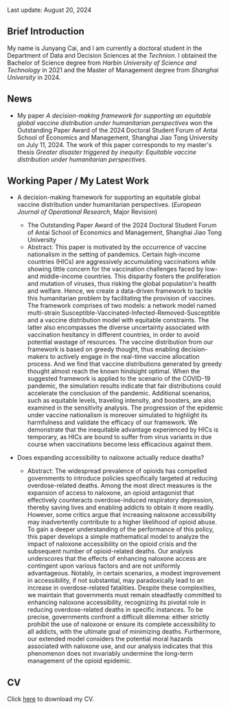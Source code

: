 Last update: August 20, 2024

## Brief Introduction
My name is Junyang Cai, and I am currently a doctoral student in the Department of Data and Decision Sciences at the *Technion*. I obtained the Bachelor of Science degree from *Harbin University of Science and Technology* in 2021 and the Master of Management degree from *Shanghai University* in 2024. 

## News
- My paper *A decision-making framework for supporting an equitable global vaccine distribution under humanitarian perspectives* won the Outstanding Paper Award of the 2024 Doctoral Student Forum of Antai School of Economics and Management, Shanghai Jiao Tong University on July 11, 2024. The work of this paper corresponds to my master's thesis *Greater disaster triggered by inequity: Equitable vaccine distribution under humanitarian perspectives*.

## Working Paper / My Latest Work
- A decision-making framework for supporting an equitable global vaccine distribution under humanitarian perspectives. (*European Journal of Operational Research*, Major Revision)
  - The Outstanding Paper Award of the 2024 Doctoral Student Forum of Antai School of Economics and Management, Shanghai Jiao Tong University
  - Abstract: This paper is motivated by the occurrence of vaccine nationalism in the setting of pandemics. Certain high-income countries (HICs) are aggressively accumulating vaccinations while showing little concern for the vaccination challenges faced by low- and middle-income countries. This disparity fosters the proliferation and mutation of viruses, thus risking the global population's health and welfare. Hence, we create a data-driven framework to tackle this humanitarian problem by facilitating the provision of vaccines. The framework comprises of two models: a network model named multi-strain Susceptible-Vaccinated-Infected-Removed-Susceptible and a vaccine distribution model with equitable constraints. The latter also encompasses the diverse uncertainty associated with vaccination hesitancy in different countries, in order to avoid potential wastage of resources. The vaccine distribution from our framework is based on greedy thought, thus enabling decision-makers to actively engage in the real-time vaccine allocation process. And we find that vaccine distributions generated by greedy thought almost reach the known hindsight optimal. When the suggested framework is applied to the scenario of the COVID-19 pandemic, the simulation results indicate that fair distributions could accelerate the conclusion of the pandemic. Additional scenarios, such as equitable levels, traveling intensity, and boosters, are also examined in the sensitivity analysis. The progression of the epidemic under vaccine nationalism is moreover simulated to highlight its harmfulness and validate the efficacy of our framework. We demonstrate that the inequitable advantage experienced by HICs is temporary, as HICs are bound to suffer from virus variants in due course when vaccinations become less efficacious against them.

- Does expanding accessibility to naloxone actually reduce deaths?
   - Abstract: The widespread prevalence of opioids has compelled governments to introduce policies specifically targeted at reducing overdose-related deaths. Among the most direct measures is the expansion of access to naloxone, an opioid antagonist that effectively counteracts overdose-induced respiratory depression, thereby saving lives and enabling addicts to obtain it more readily. However, some critics argue that increasing naloxone accessibility may inadvertently contribute to a higher likelihood of opioid abuse. To gain a deeper understanding of the performance of this policy, this paper develops a simple mathematical model to analyze the impact of naloxone accessibility on the opioid crisis and the subsequent number of opioid-related deaths. Our analysis underscores that the effects of enhancing naloxone access are contingent upon various factors and are not uniformly advantageous. Notably, in certain scenarios, a modest improvement in accessibility, if not substantial, may paradoxically lead to an increase in overdose-related fatalities. Despite these complexities, we maintain that governments must remain steadfastly committed to enhancing naloxone accessibility, recognizing its pivotal role in reducing overdose-related deaths in specific instances. To be precise, governments confront a difficult dilemma: either strictly prohibit the use of naloxone or ensure its complete accessibility to all addicts, with the ultimate goal of minimizing deaths. Furthermore, our extended model considers the potential moral hazards associated with naloxone use, and our analysis indicates that this phenomenon does not invariably undermine the long-term management of the opioid epidemic.

## CV
Click [here](https://raw.githubusercontent.com/cai-junyang/cai-junyang.github.io/main/cjy-cv.pdf) to download my CV. 



